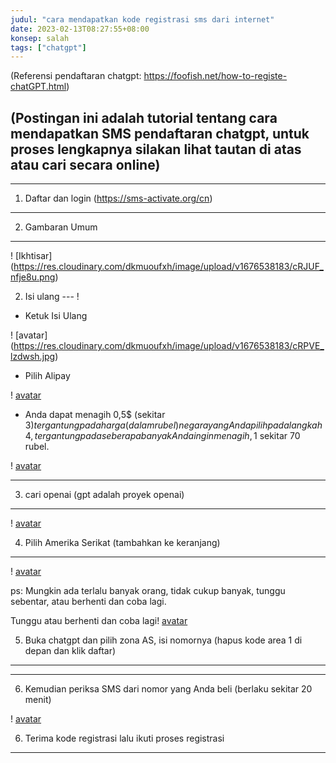 ```yaml
---
judul: "cara mendapatkan kode registrasi sms dari internet"
date: 2023-02-13T08:27:55+08:00
konsep: salah
tags: ["chatgpt"]
---
```


(Referensi pendaftaran chatgpt: https://foofish.net/how-to-registe-chatGPT.html)
## (Postingan ini adalah tutorial tentang cara mendapatkan SMS pendaftaran chatgpt, untuk proses lengkapnya silakan lihat tautan di atas atau cari secara online)
---

1. Daftar dan login (https://sms-activate.org/cn)
---

2. Gambaran Umum
---
! [Ikhtisar] (https://res.cloudinary.com/dkmuoufxh/image/upload/v1676538183/cRJUF_nfje8u.png)

2. Isi ulang
--- !
- Ketuk Isi Ulang

! [avatar] (https://res.cloudinary.com/dkmuoufxh/image/upload/v1676538183/cRPVE_lzdwsh.jpg)

- Pilih Alipay

! [avatar](https://res.cloudinary.com/dkmuoufxh/image/upload/v1676538181/cR1QX_wryhu4.jpg)
- Anda dapat menagih 0,5$ (sekitar 3$) tergantung pada harga (dalam rubel) negara yang Anda pilih pada langkah 4, tergantung pada seberapa banyak Anda ingin menagih, 1$ sekitar 70 rubel.

! [avatar](https://res.cloudinary.com/dkmuoufxh/image/upload/v1676538183/cRqgJ_pvzeys.png)

---

3. cari openai (gpt adalah proyek openai)
---

! [avatar](https://res.cloudinary.com/dkmuoufxh/image/upload/v1676538187/cRuLc_jxoreo.jpg)

4. Pilih Amerika Serikat (tambahkan ke keranjang)
---

! [avatar](https://res.cloudinary.com/dkmuoufxh/image/upload/v1676538182/ccfoN_gkus2c.png)

ps: Mungkin ada terlalu banyak orang, tidak cukup banyak, tunggu sebentar, atau berhenti dan coba lagi.

Tunggu atau berhenti dan coba lagi! [avatar](https://res.cloudinary.com/dkmuoufxh/image/upload/v1676538181/ccAjd_luak2m.jpg)



5. Buka chatgpt dan pilih zona AS, isi nomornya (hapus kode area 1 di depan dan klik daftar)
---
---
6. Kemudian periksa SMS dari nomor yang Anda beli (berlaku sekitar 20 menit)

! [avatar](https://res.cloudinary.com/dkmuoufxh/image/upload/v1676538181/cctlz_ydjbs7.jpg)

6. Terima kode registrasi lalu ikuti proses registrasi
---